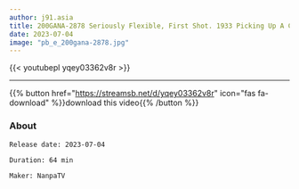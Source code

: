```yaml
---
author: j91.asia
title: 200GANA-2878 Seriously Flexible, First Shot. 1933 Picking Up A Con-Cafe Lady On A Day Off In Kabukicho!
date: 2023-07-04
image: "pb_e_200gana-2878.jpg"
---
```



{{< youtubepl yqey03362v8r >}}
___

{{% button href="https://streamsb.net/d/yqey03362v8r" icon="fas fa-download" %}}download this video{{% /button %}}
### About

`Release date: 2023-07-04`

`Duration: 64 min`

`Maker:	NanpaTV `
